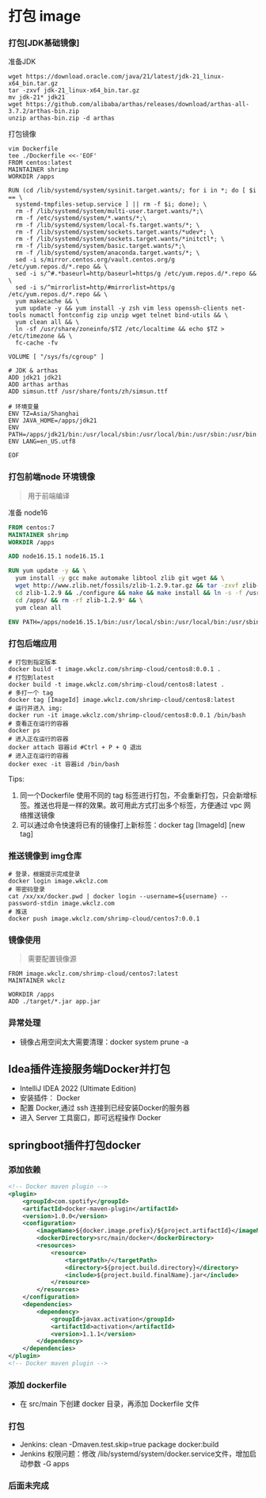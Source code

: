 # 打包 image


### 打包[JDK基础镜像]
准备JDK
```shell
wget https://download.oracle.com/java/21/latest/jdk-21_linux-x64_bin.tar.gz
tar -zxvf jdk-21_linux-x64_bin.tar.gz
mv jdk-21* jdk21
wget https://github.com/alibaba/arthas/releases/download/arthas-all-3.7.2/arthas-bin.zip
unzip arthas-bin.zip -d arthas

```

打包镜像
```shell
vim Dockerfile
tee ./Dockerfile <<-'EOF'
FROM centos:latest
MAINTAINER shrimp
WORKDIR /apps

RUN (cd /lib/systemd/system/sysinit.target.wants/; for i in *; do [ $i == \
  systemd-tmpfiles-setup.service ] || rm -f $i; done); \
  rm -f /lib/systemd/system/multi-user.target.wants/*;\
  rm -f /etc/systemd/system/*.wants/*;\
  rm -f /lib/systemd/system/local-fs.target.wants/*; \
  rm -f /lib/systemd/system/sockets.target.wants/*udev*; \
  rm -f /lib/systemd/system/sockets.target.wants/*initctl*; \
  rm -f /lib/systemd/system/basic.target.wants/*;\
  rm -f /lib/systemd/system/anaconda.target.wants/*; \
  sed -i s/mirror.centos.org/vault.centos.org/g /etc/yum.repos.d/*.repo && \
  sed -i s/^#.*baseurl=http/baseurl=https/g /etc/yum.repos.d/*.repo && \
  sed -i s/^mirrorlist=http/#mirrorlist=https/g /etc/yum.repos.d/*.repo && \
  yum makecache && \
  yum update -y && yum install -y zsh vim less openssh-clients net-tools numactl fontconfig zip unzip wget telnet bind-utils && \
  yum clean all && \
  ln -sf /usr/share/zoneinfo/$TZ /etc/localtime && echo $TZ > /etc/timezone && \
  fc-cache -fv

VOLUME [ "/sys/fs/cgroup" ]

# JDK & arthas
ADD jdk21 jdk21
ADD arthas arthas
ADD simsun.ttf /usr/share/fonts/zh/simsun.ttf

# 环境变量
ENV TZ=Asia/Shanghai
ENV JAVA_HOME=/apps/jdk21
ENV PATH=/apps/jdk21/bin:/usr/local/sbin:/usr/local/bin:/usr/sbin:/usr/bin:/sbin:/bin
ENV LANG=en_US.utf8

EOF
```

### 打包前端node 环境镜像
> 用于前端编译

准备 node16
```dockerfile
FROM centos:7
MAINTAINER shrimp
WORKDIR /apps

ADD node16.15.1 node16.15.1

RUN yum update -y && \
  yum install -y gcc make automake libtool zlib git wget && \
  wget http://www.zlib.net/fossils/zlib-1.2.9.tar.gz && tar -zxvf zlib-1.2.9.tar.gz && \
  cd zlib-1.2.9 && ./configure && make && make install && ln -s -f /usr/local/lib/libz.so.1.2.9 /lib64/libz.so.1 && \
  cd /apps/ && rm -rf zlib-1.2.9* && \
  yum clean all

ENV PATH=/apps/node16.15.1/bin:/usr/local/sbin:/usr/local/bin:/usr/sbin:/usr/bin:/sbin:/bin
```


### 打包后端应用
```shell
# 打包到指定版本
docker build -t image.wkclz.com/shrimp-cloud/centos8:0.0.1 .
# 打包到latest
docker build -t image.wkclz.com/shrimp-cloud/centos8:latest .
# 多打一个 tag
docker tag [ImageId] image.wkclz.com/shrimp-cloud/centos8:latest
# 运行并进入 img:
docker run -it image.wkclz.com/shrimp-cloud/centos8:0.0.1 /bin/bash
# 查看正在运行的容器
docker ps
# 进入正在运行的容器
docker attach 容器id #Ctrl + P + Q 退出
# 进入正在运行的容器
docker exec -it 容器id /bin/bash
```
Tips:
1. 同一个Dockerfile 使用不同的 tag 标签进行打包，不会重新打包，只会新增标签。推送也将是一样的效果。故可用此方式打出多个标签，方便通过 vpc 网络推送镜像
2. 可以通过命令快速将已有的镜像打上新标签：docker tag [ImageId] [new tag]

### 推送镜像到 img仓库
```shell
# 登录，根据提示完成登录
docker login image.wkclz.com
# 带密码登录
cat /xx/xx/docker.pwd | docker login --username=${username} --password-stdin image.wkclz.com
# 推送
docker push image.wkclz.com/shrimp-cloud/centos7:0.0.1
```


### 镜像使用
> 需要配置镜像源
```shell
FROM image.wkclz.com/shrimp-cloud/centos7:latest
MAINTAINER wkclz

WORKDIR /apps
ADD ./target/*.jar app.jar
```

### 异常处理
- 镜像占用空间太大需要清理：docker system prune -a



## Idea插件连接服务端Docker并打包
- IntelliJ IDEA 2022 (Ultimate Edition)
- 安装插件： Docker
- 配置 Docker,通过 ssh 连接到已经安装Docker的服务器
- 进入 Server 工具窗口，即可远程操作 Docker


## springboot插件打包docker

### 添加依赖
```xml
<!-- Docker maven plugin -->
<plugin>
    <groupId>com.spotify</groupId>
    <artifactId>docker-maven-plugin</artifactId>
    <version>1.0.0</version>
    <configuration>
        <imageName>${docker.image.prefix}/${project.artifactId}</imageName>
        <dockerDirectory>src/main/docker</dockerDirectory>
        <resources>
            <resource>
                <targetPath>/</targetPath>
                <directory>${project.build.directory}</directory>
                <include>${project.build.finalName}.jar</include>
            </resource>
        </resources>
    </configuration>
    <dependencies>
        <dependency>
            <groupId>javax.activation</groupId>
            <artifactId>activation</artifactId>
            <version>1.1.1</version>
        </dependency>
    </dependencies>
</plugin>
<!-- Docker maven plugin -->
```
### 添加 dockerfile
- 在 src/main 下创建 docker 目录，再添加 Dockerfile 文件

### 打包
- Jenkins: clean -Dmaven.test.skip=true package docker:build
- Jenkins 权限问题：修改 /lib/systemd/system/docker.service文件，增加启动参数  -G apps

### 后面未完成
